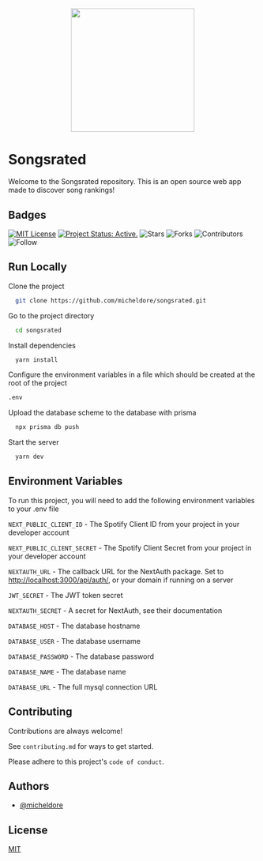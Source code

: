 <h1>
    <p align="center">
    <img src="https://user-images.githubusercontent.com/22073531/197780929-2d55a09f-d5e6-4e26-b531-1cde9977179a.png" height="250px" style="margin:auto;"/>
    </p>
</h1>

# Songsrated

Welcome to the Songsrated repository. This is an open source web app made to discover song rankings!

## Badges

[![MIT License](https://img.shields.io/badge/License-MIT-green.svg)](https://choosealicense.com/licenses/mit/)
[![Project Status: Active.](https://www.repostatus.org/badges/latest/active.svg)](https://www.repostatus.org/#active)
![Stars](https://img.shields.io/github/stars/micheldore/songsrated?label=%E2%AD%90%20Stars)
![Forks](https://img.shields.io/github/forks/micheldore/songsrated?color=%23ff69b4)
![Contributors](https://img.shields.io/github/contributors/micheldore/songsrated?color=blue)
![Follow](https://img.shields.io/github/followers/micheldore?label=Please%20follow%20%20to%20support%20my%20work%20%F0%9F%99%8F&style=social)

## Run Locally

Clone the project

```bash
  git clone https://github.com/micheldore/songsrated.git
```

Go to the project directory

```bash
  cd songsrated
```

Install dependencies

```bash
  yarn install
```

Configure the environment variables in a file which should be created at the root of the project

```bash
.env
```

Upload the database scheme to the database with prisma
```bash
  npx prisma db push
```

Start the server

```bash
  yarn dev
```

## Environment Variables

To run this project, you will need to add the following environment variables to your .env file

`NEXT_PUBLIC_CLIENT_ID` - The Spotify Client ID from your project in your developer account

`NEXT_PUBLIC_CLIENT_SECRET` - The Spotify Client Secret from your project in your developer account

`NEXTAUTH_URL` - The callback URL for the NextAuth package. Set to <http://localhost:3000/api/auth/>, or your domain if running on a server

`JWT_SECRET` - The JWT token secret

`NEXTAUTH_SECRET` - A secret for NextAuth, see their documentation

`DATABASE_HOST` - The database hostname

`DATABASE_USER` - The database username

`DATABASE_PASSWORD` - The database password

`DATABASE_NAME` - The database name

`DATABASE_URL` - The full mysql connection URL

## Contributing

Contributions are always welcome!

See `contributing.md` for ways to get started.

Please adhere to this project's `code of conduct`.

## Authors

- [@micheldore](https://www.github.com/micheldore)

## License

[MIT](https://choosealicense.com/licenses/mit/)
